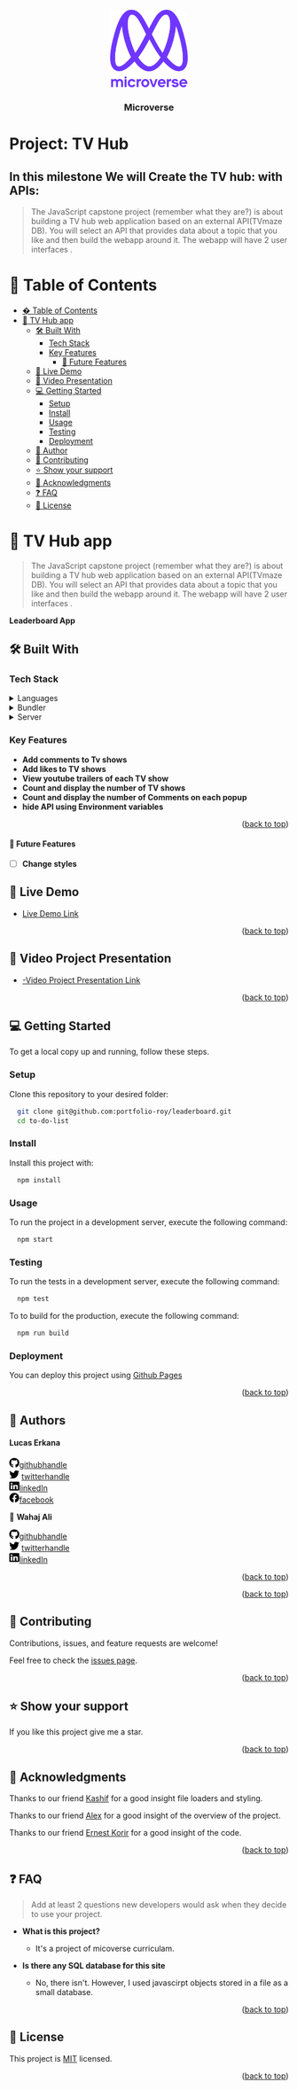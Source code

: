<a name="readme-top"></a>
<div align="center">

  <img src="/images/murple_logo.png" alt="logo" width="140"  height="auto" />
  <br/>

  <h3><b>Microverse</b></h3>

</div>
<div align="left">
  <h1>Project: TV Hub</h1>

## In this milestone We will Create the TV hub: with APIs:

> The JavaScript capstone project (remember what they are?) is about building a TV hub web application based on an external API(TVmaze DB). You will select an API that provides data about a topic that you like and then build the webapp around it. The webapp will have 2 user interfaces .

</div>

<!-- TABLE OF CONTENTS -->

# 📗 Table of Contents

- [� Table of Contents](#-table-of-contents)
- [📖 TV Hub app ](#-tv-hub-app-)
  - [🛠 Built With ](#-built-with-)
    - [Tech Stack ](#tech-stack-)
    - [Key Features ](#key-features-)
      - [🔭 Future Features ](#-future-features-)
  - [🚀 Live Demo ](#-live-demo-)
  - [🚀 Video Presentation ](#-Video-Project-Presentation-)
  - [💻 Getting Started ](#-getting-started-)
    - [Setup](#setup)
    - [Install](#install)
    - [Usage](#usage)
    - [Testing](#testing)
    - [Deployment](#deployment)
  - [👥 Author](#-author)
  - [🤝 Contributing ](#-contributing-)
  - [⭐️ Show your support ](#️-show-your-support-)
  - [🙏 Acknowledgments ](#-acknowledgments-)
  - [❓ FAQ ](#-faq-)
  - [📝 License ](#-license-)

<!-- PROJECT DESCRIPTION -->

# 📖 TV Hub app <a name="about-project"></a>

>  The JavaScript capstone project (remember what they are?) is about building a TV hub web application based on an external API(TVmaze DB). You will select an API that provides data about a topic that you like and then build the webapp around it. The webapp will have 2 user interfaces .

**Leaderboard App**

## 🛠 Built With <a name="built-with"></a>

### Tech Stack <a name="tech-stack"></a>

<details>
  <summary>Languages</summary>
  <ul>
    <li>HTML</li>
    <li>CSS</li>
    <li>Javascript</li>
  </ul>
</details>
<details>
  <summary>Bundler</summary>
  <ul>
    <li>Webpack</li>
  </ul>
</details>
<details>
  <summary>Server</summary>
  <ul>
    <li>Github</li>
  </ul>
</details>

<!-- Features -->

### Key Features <a name="key-features"></a>

- **Add comments to Tv shows**
- **Add likes to TV shows**
- **View youtube trailers of each TV show**
- **Count and display the number of TV shows**
- **Count and display the number of Comments on each popup**
- **hide API using Environment variables**


<p align="right">(<a href="#readme-top">back to top</a>)</p>

#### 🔭 Future Features <a name="future-features"></a>

- [ ] **Change styles**

<!-- LIVE DEMO -->

## 🚀 Live Demo <a name="live-demo"></a>

- <a href="https://wahaj-ali.github.io/tv-hub/dist/" target="_blank">Live Demo Link</a>

<p align="right">(<a href="#readme-top">back to top</a>)</p>

## 🚀 Video Project Presentation <a name="live-demo"></a>

- <a href="https://drive.google.com/file/d/1CFkmaiZM4Nk9bEsLT6ZLlJMSXOT0Xke0/view?usp=sharing" target="_blank">-Video Project Presentation Link</a>

<p align="right">(<a href="#readme-top">back to top</a>)</p>




<!-- GETTING STARTED -->

## 💻 Getting Started <a name="getting-started"></a>

To get a local copy up and running, follow these steps.

### Setup

Clone this repository to your desired folder:

```sh
  git clone git@github.com:portfolio-roy/leaderboard.git
  cd to-do-list
```

### Install

Install this project with:

```sh
  npm install
```

### Usage

To run the project in a development server, execute the following command:

```sh
  npm start
```

### Testing

To run the tests in a development server, execute the following command:

```sh
  npm test
```

To to build for the production, execute the following command:

```sh
  npm run build
```

### Deployment

You can deploy this project using [Github Pages](https://docs.github.com/en/pages/getting-started-with-github-pages/creating-a-github-pages-site)

<p align="right">(<a href="#readme-top">back to top</a>)</p>

<!-- AUTHORS -->

## 👥 Authors

<a name="authors"></a>

<h4>Lucas Erkana</h4>

<img src="/images/github.svg" alt="logo" width="18"  height="18" />[githubhandle](https://github.com/Lucash2022)
<br>
<img src="/images/twitter.svg" alt="logo" width="18"  height="18" /> [twitterhandle](https://twitter.com/@Lucas_David_22)
<br>
<img src="/images/linkedin.svg" alt="logo" width="18"  height="18" />[linkedIn](https://www.linkedin.com/in/lucas-erkana-b30a0b3b/)
  <br>
<img src="/images/facebook.svg" alt="logo" width="18"  height="18" />[facebook](https://www.facebook.com/lucash.toni)

👤 **Wahaj Ali**

<img src="/images/github.svg" alt="logo" width="18"  height="18" />[githubhandle](https://github.com/Wahaj-Ali)
<br>
<img src="/images/twitter.svg" alt="logo" width="18"  height="18" /> [twitterhandle](https://twitter.com/Ali96Wahaj
)
<br>
<img src="/images/linkedin.svg" alt="logo" width="18"  height="18" />[linkedIn](https://www.linkedin.com/in/wahaj-ali96/)
  <br>


<p align="right">(<a href="#readme-top">back to top</a>)</p>

<!-- FUTURE FEATURES -->

<p align="right">(<a href="#readme-top">back to top</a>)</p>

<!-- CONTRIBUTING -->

## 🤝 Contributing <a name="contributing"></a>

Contributions, issues, and feature requests are welcome!

Feel free to check the [issues page](https://github.com/Wahaj-Ali/tv-hub/issues).

<p align="right">(<a href="#readme-top">back to top</a>)</p>

<!-- SUPPORT -->

## ⭐️ Show your support <a name="support"></a>

If you like this project give me a star.

<p align="right">(<a href="#readme-top">back to top</a>)</p>

<!-- ACKNOWLEDGEMENTS -->

## 🙏 Acknowledgments <a name="acknowledgements"></a>

Thanks to our friend [Kashif](https://github.com/Kashif-Saleem-Ghuman) for a good insight file loaders and styling.

Thanks to our friend [Alex](https://github.com/Osoro254Alex) for a good insight of the overview of the project.

Thanks to our friend [Ernest Korir](https://github.com/ernestkorir) for a good insight of the code.

<p align="right">(<a href="#readme-top">back to top</a>)</p>

<!-- FAQ (optional) -->

## ❓ FAQ <a name="faq"></a>

> Add at least 2 questions new developers would ask when they decide to use your project.

- **What is this project?**

  - It's a project of micoverse curriculam.

- **Is there any SQL database for this site**

  - No, there isn't. However, I used javascirpt objects stored in a file as a small database.

<p align="right">(<a href="#readme-top">back to top</a>)</p>

<!-- LICENSE -->

## 📝 License <a name="license"></a>

This project is [MIT](https://github.com/Lucash2022/tv-hub-app/blob/develop/MIT.md) licensed.

<p align="right">(<a href="#readme-top">back to top</a>)</p>
